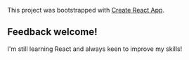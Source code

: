 This project was bootstrapped with [Create React App](https://github.com/facebook/create-react-app).

## Feedback welcome!

I'm still learning React and always keen to improve my skills!
